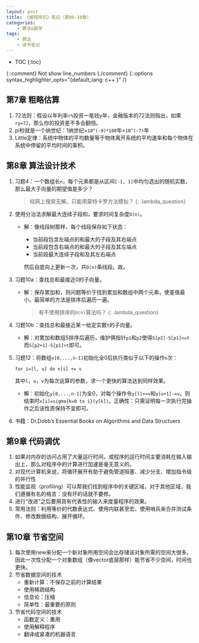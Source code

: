 ```yaml
---
layout: post
title: 《编程珠玑》笔记（第06-10章）
categories:
    - 算法&数学
tags:
    - 算法
    - 读书笔记
---
```


* TOC
{:toc}

{::comment} Not show line_numbers {:/comment}
{::options syntax_highlighter_opts="{default_lang: c++ \}" /}

## 第7章 粗略估算

1. 72法则：假设以年利率`r%`投资一笔钱y年，金融版本的72法则指出，如果`ry=72`，那么你的投资差不多会翻倍。
2. pi秒就是一个纳世纪：1纳世纪=`10^(-9)*100`年=`10^(-7)`年
3. Little定律：系统中物体的平均数量等于物体离开系统的平均速率和每个物体在系统中停留的平均时间的乘积。

## 第8章 算法设计技术

1. 习题4：一个数组长`n`，每个元素都是从区间`[-1, 1]`中均匀选出的随机实数，那么最大子向量的期望值是多少？
   > 经网上搜索无解。只能用蒙特卡罗方法模拟？
     {: .lambda_question}
2. 使用分治法求解最大连续子段和，要求时间复杂度`O(n)`。
   - 解：像线段树那样，每个线段保存如下状态：
     - 当前段包含左端点的和最大的子段及其右端点
     - 当前段包含右端点的和最大的子段及其左端点
     - 当前段最大连续子段和及其左右端点

     然后自底向上更新一次，共`O(n)`条线段。故。
3. 习题10a：查找总和最接近0的子向量。
   - 解：保存累加和，则问题等价于找到累加和数组中两个元素，使差值最小。最简单的方法是排序后遍历一遍。
     > 有不使用排序的`O(n)`算法吗？
       {: .lambda_question}
4. 习题10b：查找总和最接近某一给定实数`t`的子向量。
   - 解：对累加和数组S排序后遍历，维护俩指针`p1`和`p2`使得`S[p2]-S[p1]<=t`而`S[p2+1]-S[p1]>t`即可。
5. 习题12：将数组`x[0,...,n-1]`初始化全0后执行类似于以下的操作`n`次：

   ```
   for i=[l, u] do x[i] += v
   ```
   其中`l`，`u`，`v`为每次运算的参数，求一个更快的算法达到同样效果。
   - 解：初始化`y[0,...,n-1]`为全0，对每个操作令`y[l]+=v`和`y[u+1]-=v`。则结束时`x[i]=sigma{k=0 to i}(y[k])`。正确性：只需证明每一次执行完操作之后该性质保持不变即可。
6. 书籍：Dr.Dobb’s Essential Books on Algorithms and Data Structuers

## 第9章 代码调优

1. 如果对内存的访问占用了大量运行时间，或程序的运行时间主要消耗在输入输出上，那么对程序中的计算进行加速是毫无意义的。
2. 对现代计算机来说，将循环展开有助于避免管道阻塞、减少分支、增加指令级的并行性
3. 性能监视（profiling）可以帮我们找到程序中的关键区域，对于其他区域，我们遵循有名的格言：没有坏的话就不要修。
4. 进行“改进”之后要用具有代表性的输入来度量程序的效果。
5. 常用法则：利用等价的代数表达式、使用内联甚至宏、使用哨兵来合并测试条件、修改数据结构、展开循环。

## 第10章 节省空间

1. 每次使用new来分配一个新对象所用空间会比存储该对象所需的空间大很多。因此一次性分配一个对象数组（像vector底层那样）能节省不少空间，时间也更快。
2. 节省数据空间的技术
   - 重新计算：不保存之前的计算结果
   - 使用稀疏结构
   - 信息论：压缩
   - 简单性：最重要的原则
3. 节省代码空间的技术
   - 函数定义：重用
   - 使用解释程序
   - 翻译成紧凑的机器语言
